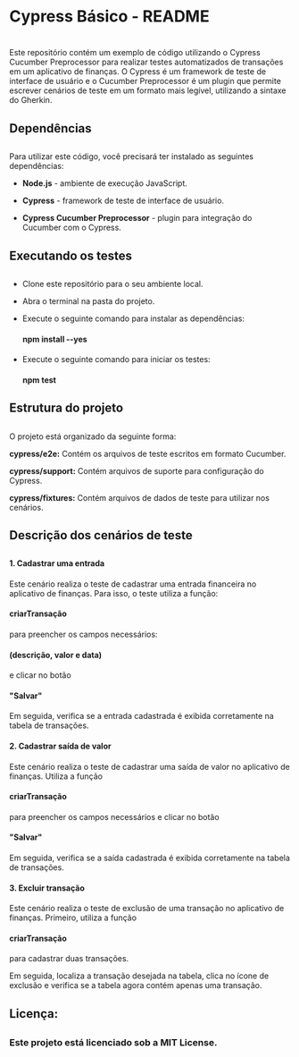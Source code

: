 <h1>Cypress Básico - README <h1></h1>
Este repositório contém um exemplo de código utilizando o Cypress Cucumber Preprocessor para realizar testes automatizados de transações em um aplicativo de finanças. 
O Cypress é um framework de teste de interface de usuário e o Cucumber Preprocessor é um plugin que permite escrever cenários de teste em um formato mais legível, utilizando a sintaxe do Gherkin.

<h2>Dependências<h2></h2>

  Para utilizar este código, você precisará ter instalado as seguintes dependências:



* **Node.js** - ambiente de execução JavaScript.

* **Cypress** - framework de teste de interface de usuário.

* **Cypress Cucumber Preprocessor** - plugin para integração do Cucumber com o Cypress.


<h2>Executando os testes<h2></h2>

* Clone este repositório para o seu ambiente local.

* Abra o terminal na pasta do projeto.


* Execute o seguinte comando para instalar as dependências:

  <h4> npm install --yes <h4></h4> 

* Execute o seguinte comando para iniciar os testes:

  <h4>npm test<h4></h4>

<h2>Estrutura do projeto<h2></h2>
  
O projeto está organizado da seguinte forma:

**cypress/e2e:** Contém os arquivos de teste escritos em formato Cucumber.

**cypress/support:** Contém arquivos de suporte para configuração do Cypress.

**cypress/fixtures:** Contém arquivos de dados de teste para utilizar nos cenários.

<h2>Descrição dos cenários de teste<h2></h2>
  
<h4>1. Cadastrar uma entrada<h4></h4>
Este cenário realiza o teste de cadastrar uma entrada financeira no aplicativo de finanças. 
  Para isso, o teste utiliza a função: <h4>criarTransação<h4></h4> para preencher os campos necessários: 
  <h4>(descrição, valor e data)<h4></h4>
  e clicar no botão 
  <h4>"Salvar"<h4></h4>
    
Em seguida, verifica se a entrada cadastrada é exibida corretamente na tabela de transações.

<h4>2. Cadastrar saída de valor<h4></h4>
  
Este cenário realiza o teste de cadastrar uma saída de valor no aplicativo de finanças. Utiliza a função <h4>criarTransação<h4></h4> para preencher os campos necessários e clicar no botão <h4>"Salvar"<h4></h4>
Em seguida, verifica se a saída cadastrada é exibida corretamente na tabela de transações.

<h4>3. Excluir transação<h4></h4>
Este cenário realiza o teste de exclusão de uma transação no aplicativo de finanças. Primeiro, utiliza a função <h4>criarTransação<h4></h4> para cadastrar duas transações. 
 
  Em seguida, localiza a transação desejada na tabela, clica no ícone de exclusão e verifica se a tabela agora contém apenas uma transação.

<h2>Licença:<h2></h2>
  
<h3>Este projeto está licenciado sob a MIT License.<h3></h3>
